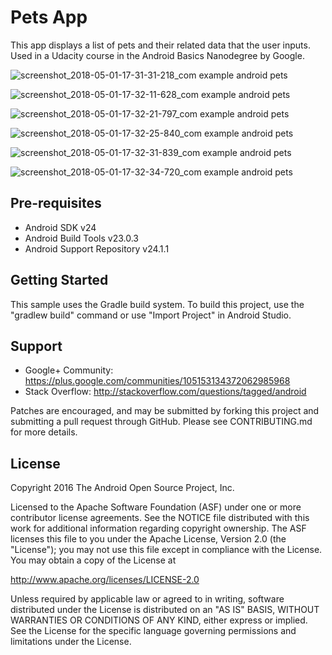 Pets App
===================================

This app displays a list of pets and their related data that the user inputs.
Used in a Udacity course in the Android Basics Nanodegree by Google.


![screenshot_2018-05-01-17-31-31-218_com example android pets](https://user-images.githubusercontent.com/29420591/39503461-be524660-4de3-11e8-8085-2f9b5cf12513.png)

![screenshot_2018-05-01-17-32-11-628_com example android pets](https://user-images.githubusercontent.com/29420591/39503463-bebbb348-4de3-11e8-9d63-af6ad2ba0cb7.png)

![screenshot_2018-05-01-17-32-21-797_com example android pets](https://user-images.githubusercontent.com/29420591/39503464-bf0080e0-4de3-11e8-87c0-3462453a0e46.png)

![screenshot_2018-05-01-17-32-25-840_com example android pets](https://user-images.githubusercontent.com/29420591/39503466-bf3e76a2-4de3-11e8-8228-81b62dfa1643.png)

![screenshot_2018-05-01-17-32-31-839_com example android pets](https://user-images.githubusercontent.com/29420591/39503468-bf872f1e-4de3-11e8-8142-b605399ae78d.png)

![screenshot_2018-05-01-17-32-34-720_com example android pets](https://user-images.githubusercontent.com/29420591/39503469-bfdc43a0-4de3-11e8-99b1-caab2a02fe50.png)




Pre-requisites
--------------

- Android SDK v24
- Android Build Tools v23.0.3
- Android Support Repository v24.1.1

Getting Started
---------------

This sample uses the Gradle build system. To build this project, use the
"gradlew build" command or use "Import Project" in Android Studio.

Support
-------

- Google+ Community: https://plus.google.com/communities/105153134372062985968
- Stack Overflow: http://stackoverflow.com/questions/tagged/android

Patches are encouraged, and may be submitted by forking this project and
submitting a pull request through GitHub. Please see CONTRIBUTING.md for more details.

License
-------

Copyright 2016 The Android Open Source Project, Inc.

Licensed to the Apache Software Foundation (ASF) under one or more contributor
license agreements.  See the NOTICE file distributed with this work for
additional information regarding copyright ownership.  The ASF licenses this
file to you under the Apache License, Version 2.0 (the "License"); you may not
use this file except in compliance with the License.  You may obtain a copy of
the License at

http://www.apache.org/licenses/LICENSE-2.0

Unless required by applicable law or agreed to in writing, software
distributed under the License is distributed on an "AS IS" BASIS, WITHOUT
WARRANTIES OR CONDITIONS OF ANY KIND, either express or implied.  See the
License for the specific language governing permissions and limitations under
the License.

